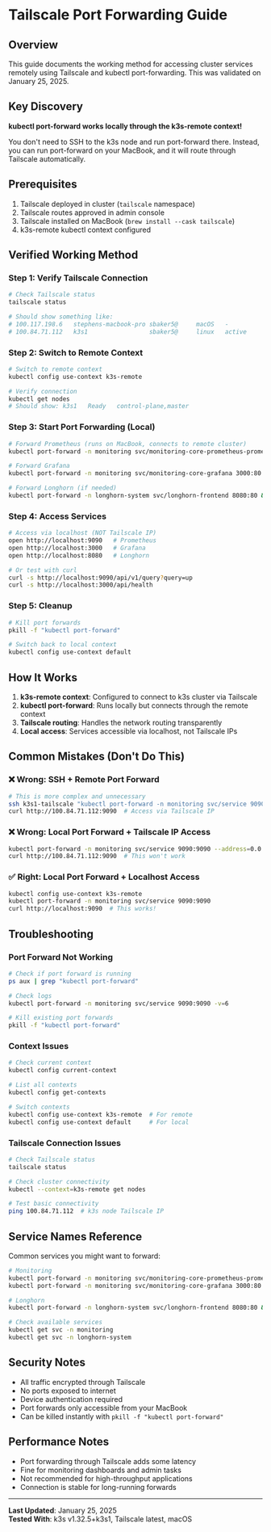 # Tailscale Port Forwarding Guide

## Overview

This guide documents the working method for accessing cluster services remotely using Tailscale and kubectl port-forwarding. This was validated on January 25, 2025.

## Key Discovery

**kubectl port-forward works locally through the k3s-remote context!**

You don't need to SSH to the k3s node and run port-forward there. Instead, you can run port-forward on your MacBook, and it will route through Tailscale automatically.

## Prerequisites

1. Tailscale deployed in cluster (`tailscale` namespace)
2. Tailscale routes approved in admin console
3. Tailscale installed on MacBook (`brew install --cask tailscale`)
4. k3s-remote kubectl context configured

## Verified Working Method

### Step 1: Verify Tailscale Connection
```bash
# Check Tailscale status
tailscale status

# Should show something like:
# 100.117.198.6   stephens-macbook-pro sbaker5@     macOS   -
# 100.84.71.112   k3s1                 sbaker5@     linux   active
```

### Step 2: Switch to Remote Context
```bash
# Switch to remote context
kubectl config use-context k3s-remote

# Verify connection
kubectl get nodes
# Should show: k3s1   Ready   control-plane,master
```

### Step 3: Start Port Forwarding (Local)
```bash
# Forward Prometheus (runs on MacBook, connects to remote cluster)
kubectl port-forward -n monitoring svc/monitoring-core-prometheus-prometheus 9090:9090 &

# Forward Grafana
kubectl port-forward -n monitoring svc/monitoring-core-grafana 3000:80 &

# Forward Longhorn (if needed)
kubectl port-forward -n longhorn-system svc/longhorn-frontend 8080:80 &
```

### Step 4: Access Services
```bash
# Access via localhost (NOT Tailscale IP)
open http://localhost:9090   # Prometheus
open http://localhost:3000   # Grafana
open http://localhost:8080   # Longhorn

# Or test with curl
curl -s http://localhost:9090/api/v1/query?query=up
curl -s http://localhost:3000/api/health
```

### Step 5: Cleanup
```bash
# Kill port forwards
pkill -f "kubectl port-forward"

# Switch back to local context
kubectl config use-context default
```

## How It Works

1. **k3s-remote context**: Configured to connect to k3s cluster via Tailscale
2. **kubectl port-forward**: Runs locally but connects through the remote context
3. **Tailscale routing**: Handles the network routing transparently
4. **Local access**: Services accessible via localhost, not Tailscale IPs

## Common Mistakes (Don't Do This)

### ❌ Wrong: SSH + Remote Port Forward
```bash
# This is more complex and unnecessary
ssh k3s1-tailscale "kubectl port-forward -n monitoring svc/service 9090:9090 --address=0.0.0.0"
curl http://100.84.71.112:9090  # Access via Tailscale IP
```

### ❌ Wrong: Local Port Forward + Tailscale IP Access
```bash
kubectl port-forward -n monitoring svc/service 9090:9090 --address=0.0.0.0
curl http://100.84.71.112:9090  # This won't work
```

### ✅ Right: Local Port Forward + Localhost Access
```bash
kubectl config use-context k3s-remote
kubectl port-forward -n monitoring svc/service 9090:9090
curl http://localhost:9090  # This works!
```

## Troubleshooting

### Port Forward Not Working
```bash
# Check if port forward is running
ps aux | grep "kubectl port-forward"

# Check logs
kubectl port-forward -n monitoring svc/service 9090:9090 -v=6

# Kill existing port forwards
pkill -f "kubectl port-forward"
```

### Context Issues
```bash
# Check current context
kubectl config current-context

# List all contexts
kubectl config get-contexts

# Switch contexts
kubectl config use-context k3s-remote  # For remote
kubectl config use-context default     # For local
```

### Tailscale Connection Issues
```bash
# Check Tailscale status
tailscale status

# Check cluster connectivity
kubectl --context=k3s-remote get nodes

# Test basic connectivity
ping 100.84.71.112  # k3s node Tailscale IP
```

## Service Names Reference

Common services you might want to forward:

```bash
# Monitoring
kubectl port-forward -n monitoring svc/monitoring-core-prometheus-prometheus 9090:9090 &
kubectl port-forward -n monitoring svc/monitoring-core-grafana 3000:80 &

# Longhorn
kubectl port-forward -n longhorn-system svc/longhorn-frontend 8080:80 &

# Check available services
kubectl get svc -n monitoring
kubectl get svc -n longhorn-system
```

## Security Notes

- All traffic encrypted through Tailscale
- No ports exposed to internet
- Device authentication required
- Port forwards only accessible from your MacBook
- Can be killed instantly with `pkill -f "kubectl port-forward"`

## Performance Notes

- Port forwarding through Tailscale adds some latency
- Fine for monitoring dashboards and admin tasks
- Not recommended for high-throughput applications
- Connection is stable for long-running forwards

---

**Last Updated**: January 25, 2025  
**Tested With**: k3s v1.32.5+k3s1, Tailscale latest, macOS